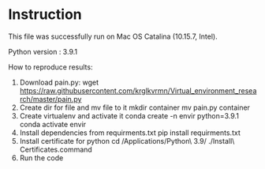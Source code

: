 # Instruction

This file was successfully run on Mac OS Catalina (10.15.7, Intel).

Python version : 3.9.1

How to reproduce results:

1) Download pain.py:
wget https://raw.githubusercontent.com/krglkvrmn/Virtual_environment_research/master/pain.py
2) Create dir for file and mv file to it
   mkdir container 
   mv pain.py container
3) Create virtualenv and activate it 
   conda create -n envir python=3.9.1
   conda activate envir
4) Install dependencies from requirments.txt 
   pip install requirments.txt
5) Install certificate for python
    cd /Applications/Python\ 3.9/
    ./Install\ Certificates.command
6) Run the code
   

